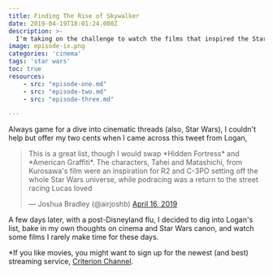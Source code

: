 ```yaml
---
title: Finding The Rise of Skywalker
date: 2019-04-19T18:01:24.000Z
description: >-
  I'm taking on the challenge to watch the films that inspired the Star Wars universe before the release of Episode IX - The Rise of Skywalker.
image: episode-ix.png
categories: 'cinema'
tags: 'star wars'
toc: true
resources:
    - src: "episode-one.md"
    - src: "episode-two.md"
    - src: "episode-three.md"

---
```

Always game for a dive into cinematic threads (also, Star Wars), I couldn't help but offer my two cents when I came across this tweet from Logan, 

<blockquote class="twitter-tweet"><p lang="en" dir="ltr">This is a great list, though I would swap *Hidden Fortress* and *American Graffiti*. The characters, Tahei and Matashichi, from Kurosawa&#39;s film were an inspiration for R2 and C-3PO setting off the whole Star Wars universe, while podracing was a return to the street racing Lucas loved</p>&mdash; Joshua Bradley (@airjoshb) <a href="https://twitter.com/airjoshb/status/1118220662273798144?ref_src=twsrc%5Etfw">April 16, 2019</a></blockquote> <script async src="https://platform.twitter.com/widgets.js" charset="utf-8"></script>

A few days later, with a post-Disneyland flu, I decided to dig into Logan's list, bake in my own thoughts on cinema and Star Wars canon, and watch some films I rarely make time for these days.

*If you like movies, you might want to sign up for the newest (and best) streaming service, [Criterion Channel](https://www.criterionchannel.com).